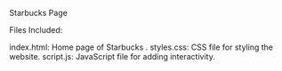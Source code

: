 Starbucks Page

Files Included:

index.html: Home page of Starbucks .
styles.css: CSS file for styling the website.
script.js: JavaScript file for adding interactivity.
